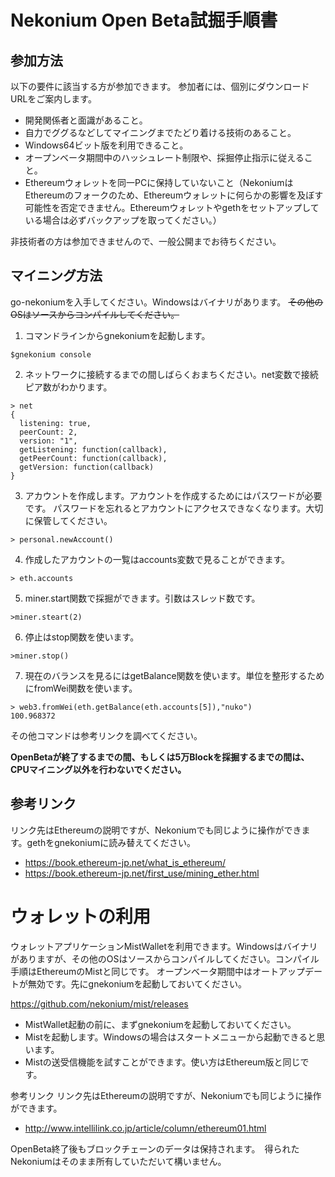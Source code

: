 # Nekonium Open Beta試掘手順書

## 参加方法

以下の要件に該当する方が参加できます。
参加者には、個別にダウンロードURLをご案内します。

* 開発関係者と面識があること。
* 自力でググるなどしてマイニングまでたどり着ける技術のあること。
* Windows64ビット版を利用できること。
* オープンベータ期間中のハッシュレート制限や、採掘停止指示に従えること。
* Ethereumウォレットを同一PCに保持していないこと（NekoniumはEthereumのフォークのため、Ethereumウォレットに何らかの影響を及ぼす可能性を否定できません。Ethereumウォレットやgethをセットアップしている場合は必ずバックアップを取ってください。）

非技術者の方は参加できませんので、一般公開までお待ちください。


## マイニング方法

go-nekoniumを入手してください。Windowsはバイナリがあります。
<s>その他のOSはソースからコンパイルしてください。</s>


1. コマンドラインからgnekoniumを起動します。
````
$gnekonium console
````
2. ネットワークに接続するまでの間しばらくおまちください。net変数で接続ピア数がわかります。
````
> net
{
  listening: true,
  peerCount: 2,
  version: "1",
  getListening: function(callback),
  getPeerCount: function(callback),
  getVersion: function(callback)
}
````

3. アカウントを作成します。アカウントを作成するためにはパスワードが必要です。
パスワードを忘れるとアカウントにアクセスできなくなります。大切に保管してください。
````
> personal.newAccount()
````

4. 作成したアカウントの一覧はaccounts変数で見ることができます。
````
> eth.accounts
````
5. miner.start関数で採掘ができます。引数はスレッド数です。
````
>miner.steart(2)
````
6. 停止はstop関数を使います。
````
>miner.stop()
````
7. 現在のバランスを見るにはgetBalance関数を使います。単位を整形するためにfromWei関数を使います。
````
> web3.fromWei(eth.getBalance(eth.accounts[5]),"nuko")
100.968372
````
その他コマンドは参考リンクを調べてください。

<b>OpenBetaが終了するまでの間、もしくは5万Blockを採掘するまでの間は、CPUマイニング以外を行わないでください。</b>

## 参考リンク

リンク先はEthereumの説明ですが、Nekoniumでも同じように操作ができます。gethをgnekoniumに読み替えてください。

* https://book.ethereum-jp.net/what_is_ethereum/
* https://book.ethereum-jp.net/first_use/mining_ether.html


# ウォレットの利用

ウォレットアプリケーションMistWalletを利用できます。Windowsはバイナリがありますが、その他のOSはソースからコンパイルしてください。コンパイル手順はEthereumのMistと同じです。
オープンベータ期間中はオートアップデートが無効です。先にgnekoniumを起動しておいてください。

https://github.com/nekonium/mist/releases


* MistWallet起動の前に、まずgnekoniumを起動しておいてください。
* Mistを起動します。Windowsの場合はスタートメニューから起動できると思います。
* Mistの送受信機能を試すことができます。使い方はEthereum版と同じです。



参考リンク
リンク先はEthereumの説明ですが、Nekoniumでも同じように操作ができます。
* http://www.intellilink.co.jp/article/column/ethereum01.html



OpenBeta終了後もブロックチェーンのデータは保持されます。　得られたNekoniumはそのまま所有していただいて構いません。



